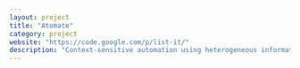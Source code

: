 ```yaml
---
layout: project
title: "Atomate"
category: project
website: "https://code.google.com/p/list-it/"
description: "Context-sensitive automation using heterogeneous information sources on the web"
---
```

